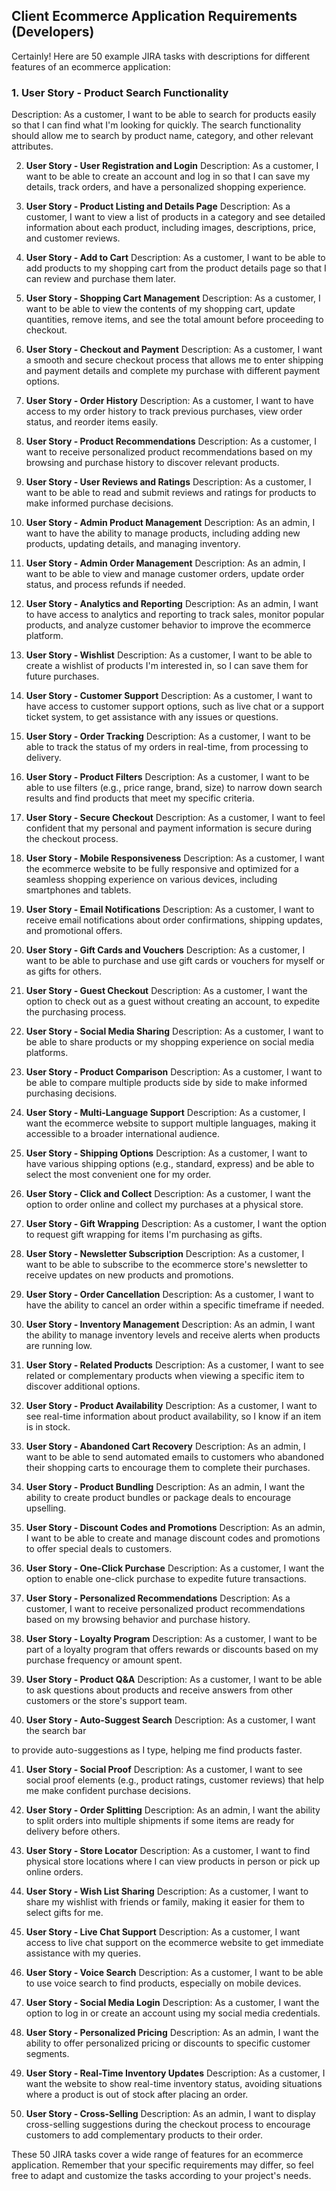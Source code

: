 ## Client Ecommerce Application Requirements (Developers)
Certainly! Here are 50 example JIRA tasks with descriptions for different features of an ecommerce application:

### 1. **User Story - Product Search Functionality**
Description: As a customer, I want to be able to search for products easily so that I can find what I'm looking for quickly. The search functionality should allow me to search by product name, category, and other relevant attributes.

2. **User Story - User Registration and Login**
Description: As a customer, I want to be able to create an account and log in so that I can save my details, track orders, and have a personalized shopping experience.

3. **User Story - Product Listing and Details Page**
Description: As a customer, I want to view a list of products in a category and see detailed information about each product, including images, descriptions, price, and customer reviews.

4. **User Story - Add to Cart**
Description: As a customer, I want to be able to add products to my shopping cart from the product details page so that I can review and purchase them later.

5. **User Story - Shopping Cart Management**
Description: As a customer, I want to be able to view the contents of my shopping cart, update quantities, remove items, and see the total amount before proceeding to checkout.

6. **User Story - Checkout and Payment**
Description: As a customer, I want a smooth and secure checkout process that allows me to enter shipping and payment details and complete my purchase with different payment options.

7. **User Story - Order History**
Description: As a customer, I want to have access to my order history to track previous purchases, view order status, and reorder items easily.

8. **User Story - Product Recommendations**
Description: As a customer, I want to receive personalized product recommendations based on my browsing and purchase history to discover relevant products.

9. **User Story - User Reviews and Ratings**
Description: As a customer, I want to be able to read and submit reviews and ratings for products to make informed purchase decisions.

10. **User Story - Admin Product Management**
Description: As an admin, I want to have the ability to manage products, including adding new products, updating details, and managing inventory.

11. **User Story - Admin Order Management**
Description: As an admin, I want to be able to view and manage customer orders, update order status, and process refunds if needed.

12. **User Story - Analytics and Reporting**
Description: As an admin, I want to have access to analytics and reporting to track sales, monitor popular products, and analyze customer behavior to improve the ecommerce platform.

13. **User Story - Wishlist**
Description: As a customer, I want to be able to create a wishlist of products I'm interested in, so I can save them for future purchases.

14. **User Story - Customer Support**
Description: As a customer, I want to have access to customer support options, such as live chat or a support ticket system, to get assistance with any issues or questions.

15. **User Story - Order Tracking**
Description: As a customer, I want to be able to track the status of my orders in real-time, from processing to delivery.

16. **User Story - Product Filters**
Description: As a customer, I want to be able to use filters (e.g., price range, brand, size) to narrow down search results and find products that meet my specific criteria.

17. **User Story - Secure Checkout**
Description: As a customer, I want to feel confident that my personal and payment information is secure during the checkout process.

18. **User Story - Mobile Responsiveness**
Description: As a customer, I want the ecommerce website to be fully responsive and optimized for a seamless shopping experience on various devices, including smartphones and tablets.

19. **User Story - Email Notifications**
Description: As a customer, I want to receive email notifications about order confirmations, shipping updates, and promotional offers.

20. **User Story - Gift Cards and Vouchers**
Description: As a customer, I want to be able to purchase and use gift cards or vouchers for myself or as gifts for others.

21. **User Story - Guest Checkout**
Description: As a customer, I want the option to check out as a guest without creating an account, to expedite the purchasing process.

22. **User Story - Social Media Sharing**
Description: As a customer, I want to be able to share products or my shopping experience on social media platforms.

23. **User Story - Product Comparison**
Description: As a customer, I want to be able to compare multiple products side by side to make informed purchasing decisions.

24. **User Story - Multi-Language Support**
Description: As a customer, I want the ecommerce website to support multiple languages, making it accessible to a broader international audience.

25. **User Story - Shipping Options**
Description: As a customer, I want to have various shipping options (e.g., standard, express) and be able to select the most convenient one for my order.

26. **User Story - Click and Collect**
Description: As a customer, I want the option to order online and collect my purchases at a physical store.

27. **User Story - Gift Wrapping**
Description: As a customer, I want the option to request gift wrapping for items I'm purchasing as gifts.

28. **User Story - Newsletter Subscription**
Description: As a customer, I want to be able to subscribe to the ecommerce store's newsletter to receive updates on new products and promotions.

29. **User Story - Order Cancellation**
Description: As a customer, I want to have the ability to cancel an order within a specific timeframe if needed.

30. **User Story - Inventory Management**
Description: As an admin, I want the ability to manage inventory levels and receive alerts when products are running low.

31. **User Story - Related Products**
Description: As a customer, I want to see related or complementary products when viewing a specific item to discover additional options.

32. **User Story - Product Availability**
Description: As a customer, I want to see real-time information about product availability, so I know if an item is in stock.

33. **User Story - Abandoned Cart Recovery**
Description: As an admin, I want to be able to send automated emails to customers who abandoned their shopping carts to encourage them to complete their purchases.

34. **User Story - Product Bundling**
Description: As an admin, I want the ability to create product bundles or package deals to encourage upselling.

35. **User Story - Discount Codes and Promotions**
Description: As an admin, I want to be able to create and manage discount codes and promotions to offer special deals to customers.

36. **User Story - One-Click Purchase**
Description: As a customer, I want the option to enable one-click purchase to expedite future transactions.

37. **User Story - Personalized Recommendations**
Description: As a customer, I want to receive personalized product recommendations based on my browsing behavior and purchase history.

38. **User Story - Loyalty Program**
Description: As a customer, I want to be part of a loyalty program that offers rewards or discounts based on my purchase frequency or amount spent.

39. **User Story - Product Q&A**
Description: As a customer, I want to be able to ask questions about products and receive answers from other customers or the store's support team.

40. **User Story - Auto-Suggest Search**
Description: As a customer, I want the search bar

 to provide auto-suggestions as I type, helping me find products faster.

41. **User Story - Social Proof**
Description: As a customer, I want to see social proof elements (e.g., product ratings, customer reviews) that help me make confident purchase decisions.

42. **User Story - Order Splitting**
Description: As an admin, I want the ability to split orders into multiple shipments if some items are ready for delivery before others.

43. **User Story - Store Locator**
Description: As a customer, I want to find physical store locations where I can view products in person or pick up online orders.

44. **User Story - Wish List Sharing**
Description: As a customer, I want to share my wishlist with friends or family, making it easier for them to select gifts for me.

45. **User Story - Live Chat Support**
Description: As a customer, I want access to live chat support on the ecommerce website to get immediate assistance with my queries.

46. **User Story - Voice Search**
Description: As a customer, I want to be able to use voice search to find products, especially on mobile devices.

47. **User Story - Social Media Login**
Description: As a customer, I want the option to log in or create an account using my social media credentials.

48. **User Story - Personalized Pricing**
Description: As an admin, I want the ability to offer personalized pricing or discounts to specific customer segments.

49. **User Story - Real-Time Inventory Updates**
Description: As a customer, I want the website to show real-time inventory status, avoiding situations where a product is out of stock after placing an order.

50. **User Story - Cross-Selling**
Description: As an admin, I want to display cross-selling suggestions during the checkout process to encourage customers to add complementary products to their order.

These 50 JIRA tasks cover a wide range of features for an ecommerce application. Remember that your specific requirements may differ, so feel free to adapt and customize the tasks according to your project's needs.
